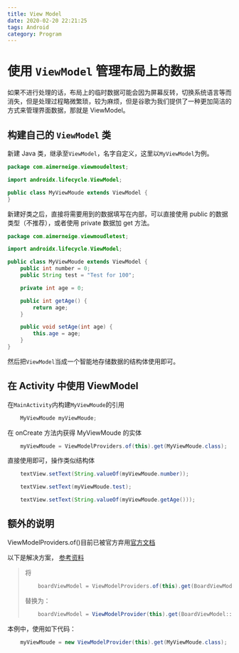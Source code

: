 ```yaml
---
title: View Model
date: 2020-02-20 22:21:25
tags: Android
category: Program
---
```


# 使用 `ViewModel` 管理布局上的数据

如果不进行处理的话，布局上的临时数据可能会因为屏幕反转，切换系统语言等而消失，但是处理过程略微繁琐，较为麻烦，但是谷歌为我们提供了一种更加简洁的方式来管理界面数据，那就是 ViewModel。

## 构建自己的 `ViewModel` 类

新建 Java 类，继承至`ViewModel`，名字自定义，这里以`MyViewModel`为例。

```java
package com.aimerneige.viewmoudeltest;

import androidx.lifecycle.ViewModel;

public class MyViewMoude extends ViewModel {
}
```

新建好类之后，直接将需要用到的数据填写在内部，可以直接使用 public 的数据类型（不推荐），或者使用 private 数据加 get 方法。

```java
package com.aimerneige.viewmoudletest;

import androidx.lifecycle.ViewModel;

public class MyViewMoude extends ViewModel {
    public int number = 0;
    public String test = "Test for 100";

    private int age = 0;

    public int getAge() {
        return age;
    }

    public void setAge(int age) {
        this.age = age;
    }
}
```

然后把`ViewModel`当成一个智能地存储数据的结构体使用即可。

## 在 Activity 中使用 ViewModel

在`MainActivity`内构建`MyViewMoude`的引用

```java
    MyViewMoude myViewMoude;
```

在 onCreate 方法内获得 MyViewMoude 的实体

```java
    myViewMoude = ViewModelProviders.of(this).get(MyViewMoude.class);
```

直接使用即可，操作类似结构体

```java
    textView.setText(String.valueOf(myViewMoude.number));

    textView.setText(myViewMoude.test);

    textView.setText(String.valueOf(myViewMoude.getAge()));
```

## 额外的说明

ViewModelProviders.of()目前已被官方弃用[官方文档](https://developer.android.com/jetpack/androidx/releases/lifecycle#2.2.0-alpha03)

以下是解决方案， [参考资料](https://stackoverflow.com/questions/57534730/as-viewmodelproviders-of-is-deprecated-how-should-i-create-object-of-viewmode)

> 将
>
> ```java
>     boardViewModel = ViewModelProviders.of(this).get(BoardViewModel::class.java)
> ```
>
> 替换为：
>
> ```java
>     boardViewModel = ViewModelProvider(this).get(BoardViewModel::class.java)
> ```

本例中，使用如下代码：

```java
    myViewMoude = new ViewModelProvider(this).get(MyViewMoude.class);
```
